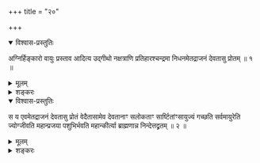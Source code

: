 +++
title = "२०"

+++

<details open><summary>विश्वास-प्रस्तुतिः</summary>

अग्निर्हिङ्कारो वायुः प्रस्ताव आदित्य उद्गीथो नक्षत्राणि
प्रतिहारश्चन्द्रमा निधनमेतद्राजनं
देवतासु प्रोतम् ॥ १ ॥
</details>

<details><summary>मूलम्</summary>

अग्निर्हिङ्कारो वायुः प्रस्ताव आदित्य उद्गीथो नक्षत्राणि
प्रतिहारश्चन्द्रमा निधनमेतद्राजनं
देवतासु प्रोतम् ॥ १ ॥
</details>

<details><summary>शङ्करः</summary>

अग्निः हिङ्कारः, प्रथमस्थानत्वात् । वायुः प्रस्तावः,
आनन्तर्यसामान्यात् । आदित्यः
उद्गीथः, श्रैष्ठ्यात् । नक्षत्राणि प्रतिहारः, प्रतिहृतत्वात् ।
चन्द्रमा निधनम् , कर्मिणां तन्निधनात् । एतद्राजनं देवतासु प्रोतम् ,
देवतानां दीप्तिमत्त्वात् ॥
</details>

<details open><summary>विश्वास-प्रस्तुतिः</summary>

स य एवमेतद्राजनं देवतासु प्रोतं वेदैतासामेव देवतानाꣳ सलोकताꣳ
सार्ष्टितांꣳसायुज्यं गच्छति सर्वमायुरेति
ज्योग्जीवति महान्प्रजया पशुभिर्भवति महान्कीर्त्या
ब्राह्मणान्न निन्देत्तद्व्रतम् ॥ २ ॥
</details>

<details><summary>मूलम्</summary>

स य एवमेतद्राजनं देवतासु प्रोतं वेदैतासामेव देवतानाꣳ सलोकताꣳ
सार्ष्टितांꣳसायुज्यं गच्छति सर्वमायुरेति
ज्योग्जीवति महान्प्रजया पशुभिर्भवति महान्कीर्त्या
ब्राह्मणान्न निन्देत्तद्व्रतम् ॥ २ ॥
</details>

<details><summary>शङ्करः</summary>

विद्वत्फलम् — एतासामेवाग्न्यादीनां देवतानां सलोकतां समानलोकतां
सार्ष्टितां समानर्द्धित्वं सायुज्यं सयुग्भावम्
एकदेहदेहित्वमित्येतत् , वा - शब्दोऽत्र लुप्तो द्रष्टव्यः ;
सलोकतां वा इत्यादि ; भावनाविशेषतः फलविशेषोपपत्तेः । गच्छति
प्राप्नोति ; समुच्चयानुपपत्तेश्च । ब्राह्मणान् न
निन्देत् , तद्व्रतम् । ‘एते वै देवाः प्रत्यक्षं यद्ब्राह्मणाः’ (
? ) इति श्रुतेः ब्राह्मणनिन्दा देवतानिन्दैवेति ॥

इति विंशखण्डभाष्यम् ॥
</details>

